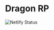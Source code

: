 # Dragon RP
![Netlify Status](https://api.netlify.com/api/v1/badges/371397fe-a565-4cca-aea6-75aa6e7ac531/deploy-status)

